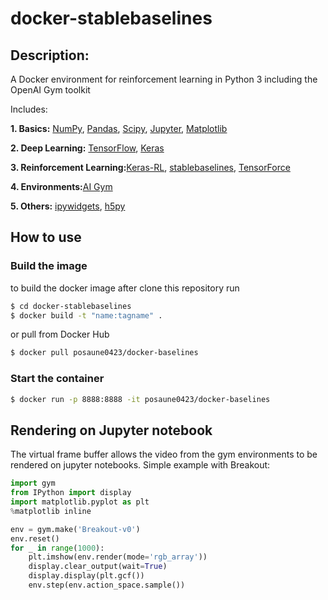 # docker-stablebaselines

## Description:
A Docker environment for reinforcement learning in Python 3 including the OpenAI Gym toolkit	

Includes: 

**1. Basics:** [NumPy](http://www.numpy.org/), [Pandas](http://pandas.pydata.org/), [Scipy](https://www.scipy.org/), [Jupyter](http://jupyter.org/), [Matplotlib](http://matplotlib.org/)

**2. Deep Learning:** [TensorFlow](https://www.tensorflow.org/), [Keras](http://keras.io/)

**3. Reinforcement Learning:**[Keras-RL](https://keras-rl.readthedocs.io/en/latest/), [stablebaselines](https://github.com/hill-a/stable-baselines), [TensorForce](https://github.com/reinforceio/tensorforce)

**4. Environments:**[AI Gym](https://github.com/openai/gym)

**5. Others:** [ipywidgets](https://ipywidgets.readthedocs.io/en/stable/index.html), [h5py](http://www.h5py.org/)


## How to use

### Build the image

to build the docker image after clone this repository run
```bash
$ cd docker-stablebaselines
$ docker build -t "name:tagname" .
```
 or pull from Docker Hub

```bash
$ docker pull posaune0423/docker-baselines
```
### Start the container

```bash
$ docker run -p 8888:8888 -it posaune0423/docker-baselines
```

## Rendering on Jupyter notebook

The virtual frame buffer allows the video from the gym environments to be rendered on jupyter notebooks. 
Simple example with Breakout:
```python
import gym
from IPython import display
import matplotlib.pyplot as plt
%matplotlib inline

env = gym.make('Breakout-v0')
env.reset()
for _ in range(1000):
    plt.imshow(env.render(mode='rgb_array'))
    display.clear_output(wait=True)
    display.display(plt.gcf())
    env.step(env.action_space.sample())
```
